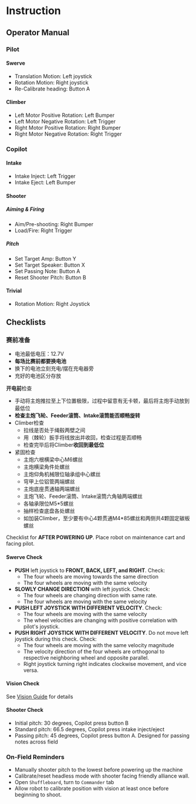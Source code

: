 # Instruction

## Operator Manual

### Pilot

#### Swerve

- Translation Motion: Left joystick
- Rotation Motion: Right joystick
- Re-Calibrate heading: Button A

#### Climber

- Left Motor Positive Rotation: Left Bumper
- Left Motor Negative Rotation: Left Trigger
- Right Motor Positive Rotation: Right Bumper
- Right Motor Negative Rotation: Right Trigger

### Copilot

#### Intake

- Intake Inject: Left Trigger
- Intake Eject: Left Bumper

#### Shooter

##### Aiming & Firing

- Aim/Pre-shooting: Right Bumper
- Load/Fire: Right Trigger

##### Pitch

- Set Target Amp: Button Y
- Set Target Speaker: Button X
- Set Passing Note: Button A
- Reset Shooter Pitch: Button B

#### Trivial

- Rotation Motion: Right Joystick

## Checklists

### 赛前准备

- 电池最低电压：12.7V
- **每场比赛前都要换电池**
- 换下的电池立刻充电/摆在充电器旁
- 充好的电池区分存放

**开电前**检查

- 手动将主炮推拉至上下位置极限，过程中留意有无卡顿，最后将主炮手动放到最低位
- **检查主炮飞轮、Feeder滚筒、Intake滚筒能否顺畅旋转**
- Climber检查
  - 拉线是否处于绳毂两壁之间
  - 用（棘轮）扳手将线放出并收回，检查过程是否顺畅
  - 检查完毕后将Climber**收回到最低位**
- 紧固检查
  - 主炮六根横梁中心M6螺丝
  - 主炮横梁角件处螺丝
  - 主炮仰角机械限位轴承组中心螺丝
  - 穹甲上位铝管两端螺丝
  - 主炮底座贯通轴两端螺丝
  - 主炮飞轮、Feeder滚筒、Intake滚筒六角轴两端螺丝
  - 各轴承限位M5*5螺丝
  - 抽样检查底盘各处螺丝
  - 如加装Climber，至少要有中心4颗贯通M4*85螺丝和两侧共4颗固定碳板螺丝


Checklist for **AFTER POWERING UP**. Place robot on maintenance cart and facing pilot.

#### Swerve Check

- **PUSH** left joystick to **FRONT, BACK, LEFT, and RIGHT**. Check:
  - The four wheels are moving towards the same direction
  - The four wheels are moving with the same velocity
- **SLOWLY CHANGE DIRECTION** with left joystick. Check:
  - The four wheels are changing direction with same rate.
  - The four wheels are moving with the same velocity
- **PUSH LEFT JOYSTICK WITH DIFFERENT VELOCITY**. Check:
  - The four wheels are moving with the same velocity
  - The wheel velocities are changing with positive correlation with pilot's joystick.
- **PUSH RIGHT JOYSTICK WITH DIFFERENT VELOCITY**. Do not move left joystick during this check. Check:
  - The four wheels are moving with the same velocity magnitude
  - The velocity direction of the four wheels are orthogonal to respective neighboring wheel and opposite parallel.
  - Right joystick turning right indicates clockwise movement, and vice versa.

#### Vision Check

See [Vision Guide](https://github.com/FRC-Team-Defiant/Vision-Guide/blob/main/docs/Troubleshooting.md) for details

#### Shooter Check

- Initial pitch: 30 degrees, Copilot press button B
- Standard pitch: 66.5 degrees, Copilot press intake inject/eject
- Passing pitch: 45 degrees, Copilot press button A. Designed for passing notes across field

### On-Field Reminders

- Manually shooter pitch to the lowest before powering up the machine
- Calibrate/reset headless mode with shooter facing friendly alliance wall.
- Open `Shuffleboard`, turn to `Commander` tab
- Allow robot to calibrate position with vision at least once before beginning to shoot.
